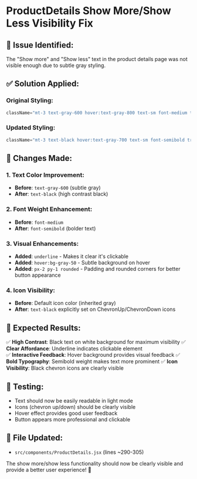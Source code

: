 # ProductDetails Show More/Show Less Visibility Fix

## 🐛 Issue Identified:
The "Show more" and "Show less" text in the product details page was not visible enough due to subtle gray styling.

## ✅ Solution Applied:

### Original Styling:
```jsx
className="mt-3 text-gray-600 hover:text-gray-800 text-sm font-medium transition-colors flex items-center gap-1"
```

### Updated Styling:
```jsx
className="mt-3 text-black hover:text-gray-700 text-sm font-semibold transition-colors flex items-center gap-1 underline hover:bg-gray-50 px-2 py-1 rounded"
```

## 🔧 Changes Made:

### 1. **Text Color Improvement**:
- **Before**: `text-gray-600` (subtle gray)
- **After**: `text-black` (high contrast black)

### 2. **Font Weight Enhancement**:
- **Before**: `font-medium` 
- **After**: `font-semibold` (bolder text)

### 3. **Visual Enhancements**:
- **Added**: `underline` - Makes it clear it's clickable
- **Added**: `hover:bg-gray-50` - Subtle background on hover
- **Added**: `px-2 py-1 rounded` - Padding and rounded corners for better button appearance

### 4. **Icon Visibility**:
- **Before**: Default icon color (inherited gray)
- **After**: `text-black` explicitly set on ChevronUp/ChevronDown icons

## 📱 Expected Results:

✅ **High Contrast**: Black text on white background for maximum visibility
✅ **Clear Affordance**: Underline indicates clickable element  
✅ **Interactive Feedback**: Hover background provides visual feedback
✅ **Bold Typography**: Semibold weight makes text more prominent
✅ **Icon Visibility**: Black chevron icons are clearly visible

## 🧪 Testing:
- Text should now be easily readable in light mode
- Icons (chevron up/down) should be clearly visible
- Hover effect provides good user feedback
- Button appears more professional and clickable

## 📍 File Updated:
- `src/components/ProductDetails.jsx` (lines ~290-305)

The show more/show less functionality should now be clearly visible and provide a better user experience! 🎉

